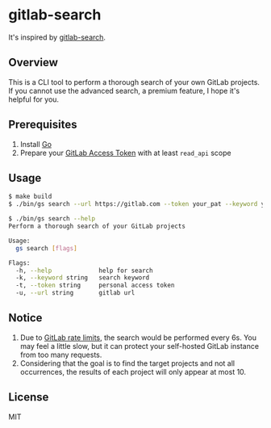 # gitlab-search

It's inspired by [gitlab-search](https://github.com/phillipj/gitlab-search).

## Overview
This is a CLI tool to perform a thorough search of your own GitLab projects.
If you cannot use the advanced search, a premium feature, I hope it's helpful for you.

## Prerequisites
1. Install [Go](https://go.dev/doc/install)
2. Prepare your [GitLab Access Token](https://docs.gitlab.com/ee/user/profile/personal_access_tokens.html#creating-a-personal-access-token) with at least `read_api` scope

## Usage
```bash
$ make build
$ ./bin/gs search --url https://gitlab.com --token your_pat --keyword your_keyword

$ ./bin/gs search --help
Perform a thorough search of your GitLab projects

Usage:
  gs search [flags]

Flags:
  -h, --help             help for search
  -k, --keyword string   search keyword
  -t, --token string     personal access token
  -u, --url string       gitlab url
```

## Notice
1. Due to [GitLab rate limits](https://docs.gitlab.com/ee/user/gitlab_com/index.html#gitlabcom-specific-rate-limits), the search would be performed every 6s.
You may feel a little slow, but it can protect your self-hosted GitLab instance from too many requests.    
2. Considering that the goal is to find the target projects and not all occurrences, the results of each project will only appear at most 10.

## License
MIT